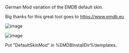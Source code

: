 German Mod variation of the EMDB default skin.

Big thanks for this great tool goes to https://www.emdb.eu

![image](https://github.com/v1rusnl/EMDB-Default-Skin-Mod/assets/18641204/59175b77-6861-46fe-89b7-16c50f3b86c8)

![image](https://github.com/v1rusnl/EMDB-Default-Skin-Mod/assets/18641204/c85ae556-99d3-4848-a1d8-2011441bb440)

Put "DefaultSkinMod" in %EMDBInstallDir%\templates.
